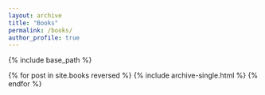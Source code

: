 ```yaml
---
layout: archive
title: "Books"
permalink: /books/
author_profile: true
---
```


{% include base_path %}

{% for post in site.books reversed %}
  {% include archive-single.html %}
{% endfor %}

